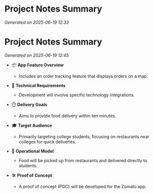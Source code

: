# Project Notes Summary

*Generated on 2025-06-19 12:33*

# Project Notes Summary

*Generated on 2025-06-19 12:45*

- 📦 **App Feature Overview**
  - Includes an order tracking feature that displays orders on a map.

- 🔧 **Technical Requirements**
  - Development will involve specific technology integrations.

- ⏱️ **Delivery Goals**
  - Aims to provide food delivery within ten minutes.

- 🎓 **Target Audience**
  - Primarily targeting college students, focusing on restaurants near colleges for quick deliveries.

- 🍔 **Operational Model**
  - Food will be picked up from restaurants and delivered directly to students.

- 🛠️ **Proof of Concept**
  - A proof of concept (POC) will be developed for the Zomato app.